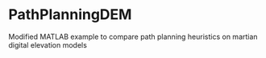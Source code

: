 # PathPlanningDEM
Modified MATLAB example to compare path planning heuristics on martian digital elevation models
